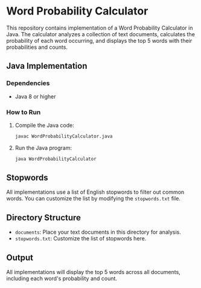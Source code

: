 # Word Probability Calculator

This repository contains implementation of a Word Probability Calculator in  Java. The calculator analyzes a collection of text documents, calculates the probability of each word occurring, and displays the top 5 words with their probabilities and counts.

## Java Implementation

### Dependencies

- Java 8 or higher

### How to Run

1. Compile the Java code:
   ```bash
   javac WordProbabilityCalculator.java
   ```

2. Run the Java program:
   ```bash
   java WordProbabilityCalculator
   ```

## Stopwords

All implementations use a list of English stopwords to filter out common words. You can customize the list by modifying the `stopwords.txt` file.

## Directory Structure

- `documents`: Place your text documents in this directory for analysis.
- `stopwords.txt`: Customize the list of stopwords here.

## Output

All implementations will display the top 5 words across all documents, including each word's probability and count.


